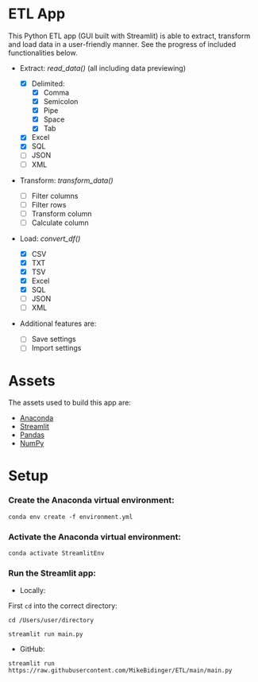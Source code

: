 # ETL App

This Python ETL app (GUI built with Streamlit) is able to extract, transform
and load data in a user-friendly manner.
See the progress of included functionalities below.

-   Extract: _read_data()_ (all including data previewing)

    -   [x] Delimited:
        -   [x] Comma
        -   [x] Semicolon
        -   [x] Pipe
        -   [x] Space
        -   [x] Tab
    -   [x] Excel
    -   [x] SQL
    -   [ ] JSON
    -   [ ] XML

-   Transform: _transform_data()_

    -   [ ] Filter columns
    -   [ ] Filter rows
    -   [ ] Transform column
    -   [ ] Calculate column

-   Load: _convert_df()_

    -   [x] CSV
    -   [x] TXT
    -   [x] TSV
    -   [x] Excel
    -   [x] SQL
    -   [ ] JSON
    -   [ ] XML

-   Additional features are:

    -   [ ] Save settings
    -   [ ] Import settings

# Assets

The assets used to build this app are:

-   [Anaconda](https://www.anaconda.com/ "Anaconda")
-   [Streamlit](https://streamlit.io/ "Streamlit")
-   [Pandas](https://pandas.pydata.org/ "pandas")
-   [NumPy](https://numpy.org/ "NumPy")

# Setup

### Create the Anaconda virtual environment:

```console
conda env create -f environment.yml
```

### Activate the Anaconda virtual environment:

```console
conda activate StreamlitEnv
```

### Run the Streamlit app:

-   Locally:

First `cd` into the correct directory:

```console
cd /Users/user/directory
```

```console
streamlit run main.py
```

-   GitHub:

```console
streamlit run https://raw.githubusercontent.com/MikeBidinger/ETL/main/main.py
```
